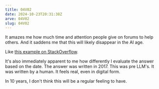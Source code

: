 ```yaml
---
title: 04V02
date: 2024-10-23T20:31:38Z
arve: 04V02
slug: 04V02
---
```


It amazes me how much time and attention people give on forums to help others.
And it saddens me that this will likely disappear in the AI age. 

Like [this example on StackOverflow](https://stackoverflow.com/a/42333350).

It's also immediately apparent to me how differently I evaluate the answer based
on the date. The answer was written in 2017. This was pre LLM's. It was written
by a human. It feels real, even in digital form.

In 10 years, I don't think this will be a regular feeling to have.
